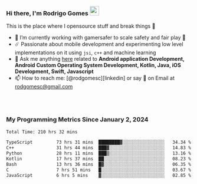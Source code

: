 
### Hi there, I'm Rodrigo Gomes <img src="https://media.giphy.com/media/hvRJCLFzcasrR4ia7z/giphy.gif" width="25px">
This is the place where I opensource stuff and break things 🤣
- 🔭 I’m currently working with gamersafer to scale safety and fair play 💜
- ☄️ Passionate about mobile development and experimenting low level implementations on it using `jsi`, `c++` and machine learning
- 💬 Ask me anything [here](https://github.com/rodgomesc/rodgomesc/issues) related to <b>Android application Development, Android Custom Operating System Development, Kotlin, Java, iOS Development, Swift, Javascript</b>
- 📫 How to reach me: [@rodgomesc][linkedin] or say 👋 on Email at [rodgomesc@gmail.com](mailto:rodgomesc@gmail.com)


<br/>

<!-- 
<picture>
  <img src="/github-metrics.svg" alt="Metrics">
</picture>
-->

</br>

### My Programming Metrics Since January 2, 2024 


<!--START_SECTION:waka-->

```txt
Total Time: 210 hrs 32 mins

TypeScript         73 hrs 31 mins  ████████▓░░░░░░░░░░░░░░░░   34.34 %
C++                31 hrs 44 mins  ███▓░░░░░░░░░░░░░░░░░░░░░   14.83 %
Python             28 hrs 11 mins  ███▒░░░░░░░░░░░░░░░░░░░░░   13.16 %
Kotlin             17 hrs 37 mins  ██░░░░░░░░░░░░░░░░░░░░░░░   08.23 %
Bash               13 hrs 36 mins  █▓░░░░░░░░░░░░░░░░░░░░░░░   06.35 %
C                  7 hrs 51 mins   █░░░░░░░░░░░░░░░░░░░░░░░░   03.67 %
JavaScript         6 hrs 5 mins    ▓░░░░░░░░░░░░░░░░░░░░░░░░   02.85 %
```

<!--END_SECTION:waka-->
